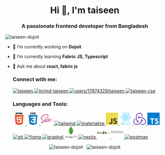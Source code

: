 <h1 align="center">Hi 👋, I'm taiseen</h1>
<h3 align="center">A passionate frontend developer from Bangladesh</h3>

<p align="left"> <img src="https://komarev.com/ghpvc/?username=taiseen-dojoit&label=Profile%20views&color=0e75b6&style=flat" alt="taiseen-dojoit" /> </p>

<!-- <p align="left"> 
  <a href="https://github.com/ryo-ma/github-profile-trophy">
  <img src="https://github-profile-trophy.vercel.app/?username=taiseen-dojoit" alt="taiseen-dojoit" />
  </a> 
</p> -->

- 🔭 I’m currently working on **Dojoit**

- 🌱 I’m currently learning **Fabric JS, Typescript**

- 💬 Ask me about **react, fabric js**

  <h3 align="left">Connect with me:</h3>
  <p align="left">
    <a href="https://dev.to/taiseen" target="blank">
      <img align="center" src="https://raw.githubusercontent.com/rahuldkjain/github-profile-readme-generator/master/src/images/icons/Social/devto.svg" alt="taiseen" height="30" width="40" />
    </a>
    <a href="https://linkedin.com/in/in/md-taiseen" target="blank">
      <img align="center" src="https://raw.githubusercontent.com/rahuldkjain/github-profile-readme-generator/master/src/images/icons/Social/linked-in-alt.svg" alt="in/md-taiseen" height="30" width="40" />
    </a>
    <a href="https://stackoverflow.com/users/users/17874329/taiseen" target="blank">
      <img align="center" src="https://raw.githubusercontent.com/rahuldkjain/github-profile-readme-generator/master/src/images/icons/Social/stack-overflow.svg" alt="users/17874329/taiseen" height="30" width="40" />
    </a>
    <a href="https://www.leetcode.com/taiseen-cse" target="blank">
      <img align="center" src="https://raw.githubusercontent.com/rahuldkjain/github-profile-readme-generator/master/src/images/icons/Social/leet-code.svg" alt="taiseen-cse" height="30" width="40" />
    </a>
  </p>

  <h3 align="left">Languages and Tools:</h3>
  <p align="left">
    <a href="https://www.w3.org/html/" target="_blank" rel="noreferrer">
      <img src="https://raw.githubusercontent.com/devicons/devicon/master/icons/html5/html5-original-wordmark.svg" alt="html5" width="40" height="40"/>
    </a>
    <a href="https://www.w3schools.com/css/" target="_blank" rel="noreferrer">
      <img src="https://raw.githubusercontent.com/devicons/devicon/master/icons/css3/css3-original-wordmark.svg" alt="css3" width="40" height="40"/>
    </a>
    <a href="https://sass-lang.com" target="_blank" rel="noreferrer">
      <img src="https://raw.githubusercontent.com/devicons/devicon/master/icons/sass/sass-original.svg" alt="sass" width="40" height="40"/>
    </a>
    <a href="https://tailwindcss.com/" target="_blank" rel="noreferrer">
      <img src="https://www.vectorlogo.zone/logos/tailwindcss/tailwindcss-icon.svg" alt="tailwind" width="40" height="40"/>
    </a>
    <a href="https://materializecss.com/" target="_blank" rel="noreferrer">
      <img src="https://raw.githubusercontent.com/prplx/svg-logos/5585531d45d294869c4eaab4d7cf2e9c167710a9/svg/materialize.svg" alt="materialize" width="40" height="40"/>
    </a>
    <a href="https://developer.mozilla.org/en-US/docs/Web/JavaScript" target="_blank" rel="noreferrer">
      <img src="https://raw.githubusercontent.com/devicons/devicon/master/icons/javascript/javascript-original.svg" alt="javascript" width="40" height="40"/>
    </a>
    <a href="https://reactjs.org/" target="_blank" rel="noreferrer">
      <img src="https://raw.githubusercontent.com/devicons/devicon/master/icons/react/react-original-wordmark.svg" alt="react" width="40" height="40"/>
    </a>
    <a href="https://redux.js.org" target="_blank" rel="noreferrer">
      <img src="https://raw.githubusercontent.com/devicons/devicon/master/icons/redux/redux-original.svg" alt="redux" width="40" height="40"/>
    </a>
    <a href="https://www.typescriptlang.org/" target="_blank" rel="noreferrer">
      <img src="https://raw.githubusercontent.com/devicons/devicon/master/icons/typescript/typescript-original.svg" alt="typescript" width="40" height="40"/>
    </a>


    <a href="https://git-scm.com/" target="_blank" rel="noreferrer">
      <img src="https://www.vectorlogo.zone/logos/git-scm/git-scm-icon.svg" alt="git" width="40" height="40"/>
    </a>
    <a href="https://www.figma.com/" target="_blank" rel="noreferrer">
      <img src="https://www.vectorlogo.zone/logos/figma/figma-icon.svg" alt="figma" width="40" height="40"/>
    </a>

    <a href="https://graphql.org" target="_blank" rel="noreferrer">
      <img src="https://www.vectorlogo.zone/logos/graphql/graphql-icon.svg" alt="graphql" width="40" height="40"/>
    </a>
    <a href="https://www.mongodb.com/" target="_blank" rel="noreferrer">
      <img src="https://raw.githubusercontent.com/devicons/devicon/master/icons/mongodb/mongodb-original-wordmark.svg" alt="mongodb" width="40" height="40"/>
    </a>
    <a href="https://nextjs.org/" target="_blank" rel="noreferrer">
      <img src="https://cdn.worldvectorlogo.com/logos/nextjs-2.svg" alt="nextjs" width="40" height="40"/>
    </a>
    <a href="https://nodejs.org" target="_blank" rel="noreferrer">
      <img src="https://raw.githubusercontent.com/devicons/devicon/master/icons/nodejs/nodejs-original-wordmark.svg" alt="nodejs" width="40" height="40"/>
    </a>
    <a href="https://expressjs.com" target="_blank" rel="noreferrer">
      <img src="https://raw.githubusercontent.com/devicons/devicon/master/icons/express/express-original-wordmark.svg" alt="express" width="40" height="40"/>
    </a>
    <a href="https://postman.com" target="_blank" rel="noreferrer">
      <img src="https://www.vectorlogo.zone/logos/getpostman/getpostman-icon.svg" alt="postman" width="40" height="40"/>
    </a>
  </p>

<!--
  <p>
    <img align="left" 
         src="https://github-readme-stats.vercel.app/api/top-langs?username=taiseen-dojoit&show_icons=true&locale=en&layout=compact" alt="taiseen-dojoit" />
  </p> 
-->

  <p align="center">
    <img align="center" src="https://github-readme-stats.vercel.app/api?username=taiseen-dojoit&show_icons=true&locale=en" alt="taiseen-dojoit" />
    &nbsp;
    <img align="center" src="https://github-readme-streak-stats.herokuapp.com/?user=taiseen-dojoit&" alt="taiseen-dojoit" />
  </p>

